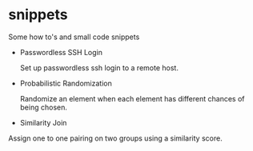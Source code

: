 # snippets
Some how to's and small code snippets

+ Passwordless SSH Login

  Set up passwordless ssh login to a remote host.

+ Probabilistic Randomization

  Randomize an element when each element has different chances of being chosen.

+  Similarity Join

  Assign one to one pairing on two groups using a similarity score.
